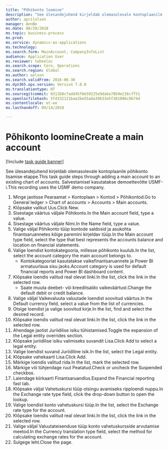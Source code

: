 ```yaml
--- 
title: "Põhikonto loomine"
description: "See ülesandejuhend kirjeldab olemasolevale kontoplaanile põhikonto lisamise etappe."
author: aprilolson
manager: AnnBe
ms.date: 08/29/2018
ms.topic: business-process
ms.prod: 
ms.service: dynamics-ax-applications
ms.technology: 
ms.search.form: MainAccount, CompanyInfoList
audience: Application User
ms.reviewer: twheeloc
ms.search.scope: Core, Operations
ms.search.region: Global
ms.author: aolson
ms.search.validFrom: 2016-06-30
ms.dyn365.ops.version: Version 7.0.0
ms.translationtype: HT
ms.sourcegitcommit: 0312b8cfadd45f8e59225e9daba78b9e216cff51
ms.openlocfilehash: 5fd332121bae2be55ada39b33e5f381096c9b74d
ms.contentlocale: et-ee
ms.lasthandoff: 09/14/2018

---
```

# <a name="create-a-main-account"></a><span data-ttu-id="ed862-103">Põhikonto loomine</span><span class="sxs-lookup"><span data-stu-id="ed862-103">Create a main account</span></span>

[!include [task guide banner](../../includes/task-guide-banner.md)]

<span data-ttu-id="ed862-104">See ülesandejuhend kirjeldab olemasolevale kontoplaanile põhikonto lisamise etappe.</span><span class="sxs-lookup"><span data-stu-id="ed862-104">This task guide steps through adding a main account to an existing chart of accounts.</span></span> <span data-ttu-id="ed862-105">Salvestamisel kasutatakse demoettevõtte USMF-i.</span><span class="sxs-lookup"><span data-stu-id="ed862-105">This recording uses the USMF demo company.</span></span>  

1. <span data-ttu-id="ed862-106">Minge jaotisse Pearaamat > Kontoplaan > Kontod > Põhikontod.</span><span class="sxs-lookup"><span data-stu-id="ed862-106">Go to General ledger > Chart of accounts > Accounts > Main accounts.</span></span>
2. <span data-ttu-id="ed862-107">Klõpsake valikut Uus.</span><span class="sxs-lookup"><span data-stu-id="ed862-107">Click New.</span></span>
3. <span data-ttu-id="ed862-108">Sisestage väärtus väljale Põhikonto.</span><span class="sxs-lookup"><span data-stu-id="ed862-108">In the Main account field, type a value.</span></span>
4. <span data-ttu-id="ed862-109">Sisestage väärtus väljale Nimi.</span><span class="sxs-lookup"><span data-stu-id="ed862-109">In the Name field, type a value.</span></span>
5. <span data-ttu-id="ed862-110">Valige väljal Põhikonto tüüp kontode saldosid ja asukohta finantsaruannetes kõige paremini kirjeldav tüüp.</span><span class="sxs-lookup"><span data-stu-id="ed862-110">In the Main account type field, select the type that best represents the accounts balance and location on financial statements.</span></span>
6. <span data-ttu-id="ed862-111">Valige loendist kontokategooria, millesse põhikonto kuulub.</span><span class="sxs-lookup"><span data-stu-id="ed862-111">In the list, select the account category the main account belongs to.</span></span>
    * <span data-ttu-id="ed862-112">Kontokategooriat kasutatakse vaikefinantsaruannete ja Power BI armatuurlaua sisu jaoks.</span><span class="sxs-lookup"><span data-stu-id="ed862-112">Account category is used for default financial reports and Power BI dashboard content.</span></span>  
7. <span data-ttu-id="ed862-113">Klõpsake loendis valitud real olevat linki.</span><span class="sxs-lookup"><span data-stu-id="ed862-113">In the list, click the link in the selected row.</span></span>
    * <span data-ttu-id="ed862-114">Saate muuta deebet- või kreeditsaldo vaikeväärtust.</span><span class="sxs-lookup"><span data-stu-id="ed862-114">Change the default debit or credit balance.</span></span>  
8. <span data-ttu-id="ed862-115">Valige väljal Vaikevaluuta valuutade loendist soovitud väärtus.</span><span class="sxs-lookup"><span data-stu-id="ed862-115">In the Default currency field, select a value from the list of currencies.</span></span>
9. <span data-ttu-id="ed862-116">Otsige loendist ja valige soovitud kirje.</span><span class="sxs-lookup"><span data-stu-id="ed862-116">In the list, find and select the desired record.</span></span>
10. <span data-ttu-id="ed862-117">Klõpsake loendis valitud real olevat linki.</span><span class="sxs-lookup"><span data-stu-id="ed862-117">In the list, click the link in the selected row.</span></span>
11. <span data-ttu-id="ed862-118">Ahendage jaotist Juriidilise isiku tühistamised.</span><span class="sxs-lookup"><span data-stu-id="ed862-118">Toggle the expansion of the Legal entity overrides section.</span></span>
12. <span data-ttu-id="ed862-119">Klõpsake juriidilise isiku valimiseks suvandit Lisa.</span><span class="sxs-lookup"><span data-stu-id="ed862-119">Click Add to select a legal entity.</span></span>
13. <span data-ttu-id="ed862-120">Valige loendist suvand Juriidiline isik.</span><span class="sxs-lookup"><span data-stu-id="ed862-120">In the list, select the Legal entity.</span></span>
14. <span data-ttu-id="ed862-121">Klõpsake vahekaarti Lisa.</span><span class="sxs-lookup"><span data-stu-id="ed862-121">Click Add.</span></span>
15. <span data-ttu-id="ed862-122">Märkige loendis valitud rida.</span><span class="sxs-lookup"><span data-stu-id="ed862-122">In the list, mark the selected row.</span></span>
16. <span data-ttu-id="ed862-123">Märkige või tühjendage ruut Peatatud.</span><span class="sxs-lookup"><span data-stu-id="ed862-123">Check or uncheck the Suspended checkbox.</span></span>
17. <span data-ttu-id="ed862-124">Laiendage kiirkaarti Finantsaruandlus.</span><span class="sxs-lookup"><span data-stu-id="ed862-124">Expand the Financial reporting fast tab.</span></span>
18. <span data-ttu-id="ed862-125">Klõpsake väljal Vahetuskursi tüüp otsingu avamiseks ripploendi nuppu.</span><span class="sxs-lookup"><span data-stu-id="ed862-125">In the Exchange rate type field, click the drop-down button to open the lookup.</span></span>
19. <span data-ttu-id="ed862-126">Valige loendist konto vahetuskursi tüüp.</span><span class="sxs-lookup"><span data-stu-id="ed862-126">In the list, select the Exchange rate type for the account.</span></span>
20. <span data-ttu-id="ed862-127">Klõpsake loendis valitud real olevat linki.</span><span class="sxs-lookup"><span data-stu-id="ed862-127">In the list, click the link in the selected row.</span></span>
21. <span data-ttu-id="ed862-128">Valige väljal Valuutateisenduse tüüp konto vahetuskursside arvutamise meetod.</span><span class="sxs-lookup"><span data-stu-id="ed862-128">In the Currency translation type field, select the method for calculating exchange rates for the account.</span></span>
22. <span data-ttu-id="ed862-129">Sulgege leht.</span><span class="sxs-lookup"><span data-stu-id="ed862-129">Close the page.</span></span>


